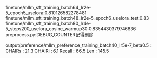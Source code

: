 finetune/mllm_sft_training_batch64_lr2e-5_epoch5_uselora:0.810126582278481
finetune/mllm_sft_training_batch48_lr2e-5_epoch6_uselora_test:0.83
finetune/mllm_sft_training_batch80_lr4e-5_steps200_uselora_cosine_warmup30:0.8354430379746836
preprocess.py:DEBUG_COUNTER记得删除



output/preference/mllm_preference_training_batch40_lr5e-7_beta0.5：
CHAIRs    : 21.3
CHAIRi    : 6.1
Recall    : 66.5
Len       : 145.5

